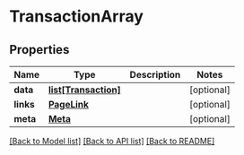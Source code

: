 # TransactionArray

## Properties
Name | Type | Description | Notes
------------ | ------------- | ------------- | -------------
**data** | [**list[Transaction]**](Transaction.md) |  | [optional] 
**links** | [**PageLink**](PageLink.md) |  | [optional] 
**meta** | [**Meta**](Meta.md) |  | [optional] 

[[Back to Model list]](../README.md#documentation-for-models) [[Back to API list]](../README.md#documentation-for-api-endpoints) [[Back to README]](../README.md)


